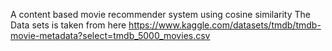 A content based movie recommender system using cosine similarity
The Data sets is taken from here https://www.kaggle.com/datasets/tmdb/tmdb-movie-metadata?select=tmdb_5000_movies.csv
